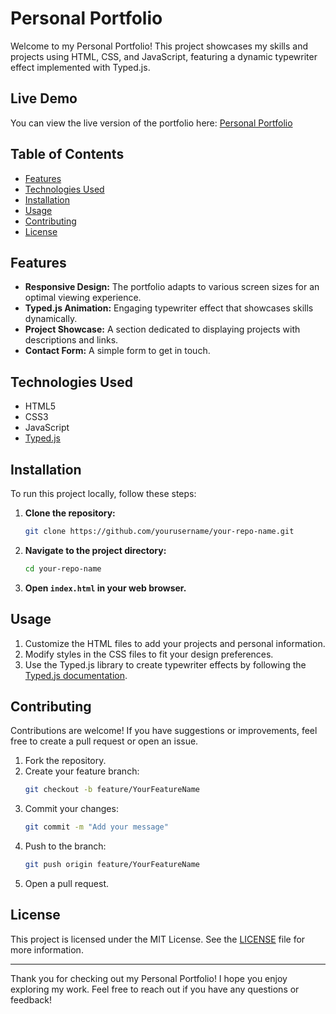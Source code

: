 # Personal Portfolio

Welcome to my Personal Portfolio! This project showcases my skills and projects using HTML, CSS, and JavaScript, featuring a dynamic typewriter effect implemented with Typed.js.

## Live Demo

You can view the live version of the portfolio here: [Personal Portfolio](https://accessauthority.netlify.app/)

## Table of Contents

- [Features](#features)
- [Technologies Used](#technologies-used)
- [Installation](#installation)
- [Usage](#usage)
- [Contributing](#contributing)
- [License](#license)

## Features

- **Responsive Design:** The portfolio adapts to various screen sizes for an optimal viewing experience.
- **Typed.js Animation:** Engaging typewriter effect that showcases skills dynamically.
- **Project Showcase:** A section dedicated to displaying projects with descriptions and links.
- **Contact Form:** A simple form to get in touch.

## Technologies Used

- HTML5
- CSS3
- JavaScript
- [Typed.js](https://github.com/mattboldt/typed.js)

## Installation

To run this project locally, follow these steps:

1. **Clone the repository:**
   ```bash
   git clone https://github.com/yourusername/your-repo-name.git
   ```
   
2. **Navigate to the project directory:**
   ```bash
   cd your-repo-name
   ```

3. **Open `index.html` in your web browser.**

## Usage

1. Customize the HTML files to add your projects and personal information.
2. Modify styles in the CSS files to fit your design preferences.
3. Use the Typed.js library to create typewriter effects by following the [Typed.js documentation](https://github.com/mattboldt/typed.js).

## Contributing

Contributions are welcome! If you have suggestions or improvements, feel free to create a pull request or open an issue.

1. Fork the repository.
2. Create your feature branch:
   ```bash
   git checkout -b feature/YourFeatureName
   ```
3. Commit your changes:
   ```bash
   git commit -m "Add your message"
   ```
4. Push to the branch:
   ```bash
   git push origin feature/YourFeatureName
   ```
5. Open a pull request.

## License

This project is licensed under the MIT License. See the [LICENSE](LICENSE) file for more information.

---

Thank you for checking out my Personal Portfolio! I hope you enjoy exploring my work. Feel free to reach out if you have any questions or feedback!
